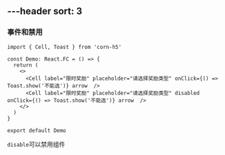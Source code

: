 ---header
sort: 3
---

### 事件和禁用

```tsx
import { Cell, Toast } from 'corn-h5'

const Demo: React.FC = () => {
  return (
    <>
      <Cell label="限时奖励" placeholder="请选择奖励类型" onClick={() => Toast.show('不能选')} arrow  />
      <Cell label="限时奖励" placeholder="请选择奖励类型" disabled onClick={() => Toast.show('不能选')} arrow  />
    </>
  )
}

export default Demo
```
`disable`可以禁用组件

